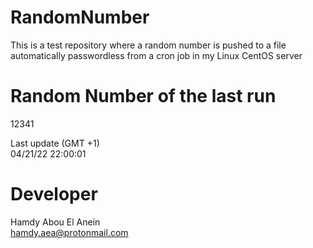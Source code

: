 # RandomNumber    
This is a test repository where a random number is pushed to a file automatically passwordless from a cron job in my Linux CentOS server    
# Random Number of the last run   
12341
      
Last update (GMT +1)    
04/21/22 22:00:01
# Developer    
Hamdy Abou El Anein   
hamdy.aea@protonmail.com
